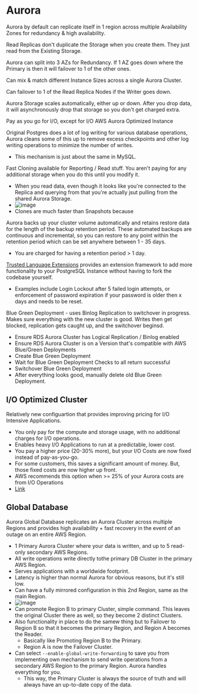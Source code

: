 # Aurora
Aurora by default can replicate itself in 1 region across multiple Availability Zones for redundancy & high availability.

Read Replicas don't duplicate the Storage when you create them.  They just read from the Existing Storage.

Aurora can split into 3 AZs for Redundancy.  If 1 AZ goes down where the Primary is then it will failover to 1 of the other ones.

Can mix & match different Instance Sizes across a single Aurora Cluster.

Can failover to 1 of the Read Replica Nodes if the Writer goes down.

Aurora Storage scales automatically, either up or down.  After you drop data, it will asynchronously drop that storage so you don't get charged extra.

Pay as you go for I/O, except for I/O AWS Aurora Optimized Instance

Original Postgres does a lot of log writing for various database operations, Aurora cleans some of this up to remove excess checkpoints and other log writing operations to minimize the number of writes.
- This mechanism is just about the same in MySQL.

Fast Cloning available for Reporting / Read stuff.  You aren't paying for any additional storage when you do this until you modify it.
- When you read data, even though it looks like you're connected to the Replica and querying from that you're actually jsut pulling from the shared Aurora Storage.
- ![image](https://github.com/jyablonski/jyablonski_praq/assets/16946556/d890650e-fe24-4269-80b5-3b8cb5610d51)
- Clones are much faster than Snapshots because

Aurora backs up your cluster volume automatically and retains restore data for the length of the backup retention period.  These automated backups are continuous and incremental, so you can restore to any point within the retention period which can be set anywhere between 1 - 35 days. 
- You are charged for having a retention period > 1 day.


[Trusted Language Extensions](https://github.com/aws/pg_tle) provides an extension framework to add more functionality to your PostgreSQL Instance without having to fork the codebase yourself.
- Examples include Login Lockout after 5 failed login attempts, or enforcement of password expiration if your password is older then x days and needs to be reset.

Blue Green Deployment - uses Binlog Replication to switchover in progress.  Makes sure everything with the new cluster is good.  Writes then get blocked, replication gets caught up, and the switchover beginsd.  
- Ensure RDS Aurora Cluster has Logical Replication / Binlog enabled
- Ensure RDS Aurora Cluster is on a Version that's compatible with AWS Blue/Green Deployments
- Create Blue Green Deployment
- Wait for Blue Green Deployment Checks to all return successful
- Switchover Blue Green Deployment
- After everything looks good, manually delete old Blue Green Deployment.

## I/O Optimized Cluster
Relatively new configuartion that provides improving pricing for I/O Intensive Applications.  
- You only pay for the compute and storage usage, with no additional charges for I/O operations.
- Enables heavy I/O Applications to run at a predictable, lower cost.
- You pay a higher price (20-30% more), but your I/O Costs are now fixed instead of pay-as-you-go.
- For some customers, this saves a significant amount of money.  But, those fixed costs are now higher up front.
- AWS recommends this option when >= 25% of your Aurora costs are from I/O Operations
- [Link](https://aws.amazon.com/blogs/database/estimate-cost-savings-for-the-amazon-aurora-i-o-optimized-feature-using-amazon-cloudwatch/)

## Global Database
Aurora Global Database replicates an Aurora Cluster across multiple Regions and provides high availability + fast recovery in the event of an outage on an entire AWS Region.
- 1 Primary Aurora Cluster where your data is written, and up to 5 read-only secondary AWS Regions.
- All write operations write directly tothe primary DB Cluster in the primary AWS Region.
- Serves applications with a worldwide footprint.
- Latency is higher than normal Aurora for obvious reasons, but it's still low.
- Can have a fully mirrored configuration in this 2nd Region, same as the main Region.
- ![image](https://github.com/jyablonski/jyablonski_praq/assets/16946556/6b7bb6bc-d210-4fa6-8fbd-57c3a588029c)
- Can promote Region B to primary Cluster, simple command.  This leaves the original Cluster there as well, so they become 2 distinct Clusters.
- Also functionality in place to do the samew thing but to Failover to Region B so that it becomes the primary Region, and Region A becomes the Reader.
  - Basically like Promoting Region B to the Primary.
  - Region A is now the Failover Cluster.
- Can select `--enable-global-write-forwarding` to save you from implementing own mechanism to send write operations from a secondary AWS Region to the primary Region.  Aurora handles everything for you.
  - This way, the Primary Cluster is always the source of truth and will always have an up-to-date copy of the data.